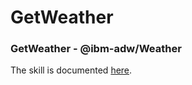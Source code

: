 # GetWeather

### GetWeather - @ibm-adw/Weather
The skill is documented [here](skill-documentation.md).